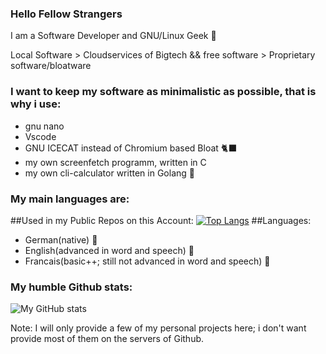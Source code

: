 ### Hello Fellow Strangers

I am a Software Developer and GNU/Linux Geek 🐧

Local Software > Cloudservices of Bigtech && free software > Proprietary software/bloatware

### I want to keep my software as minimalistic as possible, that is why i use:
- gnu nano
- Vscode
- GNU ICECAT instead of Chromium based Bloat 🐈‍⬛
- my own screenfetch programm, written in C 
- my own cli-calculator written in Golang 🧮
### My main languages are:
##Used in my Public Repos on this Account:
[![Top Langs](https://github-readme-stats.vercel.app/api/top-langs/?username=666hwll)](https://github.com/anuraghazra/github-readme-stats)
##Languages:
- German(native) 🎌
- English(advanced in word and speech) 🏴󠁧󠁢󠁥󠁮󠁧󠁿
- Francais(basic++; still not advanced in word and speech) 🥖
### My humble Github stats:
![My GitHub stats](https://github-readme-stats.vercel.app/api?username=666hwll)

Note: I will only provide a few of my personal projects here; i don't want provide most of them
on the servers of Github.
